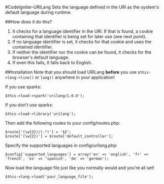 #CodeIgniter-URILang
Sets the language defined in the URI as the system's default language during runtime.

##How does it do this?
1. It checks for a language identifier in the URI. If that is found, a cookie containing that identifier is being set for later use (see next point).
2. If no language identifier is set, it checks for that cookie and uses the contained identifier.
3. If neither the identifier nor the cookie can be found, it checks for the browser's default language.
4. If even this fails, it falls back to English.

##Installation
Note that you should load URILang __before__ you use `$this->lang->line()` or `lang()` anywhere in your application!

If you use sparks:

    $this->load->spark('urilang/1.0.0');


If you don't use sparks:

    $this->load->library('urilang');


Then add the following routes to your config/routes.php:

    $route['(\w{2})/(.*)'] = '$2';
    $route['(\w{2})'] = $route['default_controller'];

Specify the supported languages in config/urilang.php:

    $config['supported_languages'] = array('en' => 'english', 'fr' => 'french', 'es' => 'spanish', 'de' => 'german');

Now load the language file just like you normally would and you're all set!

    $this->lang->load('your_language_file');
